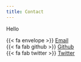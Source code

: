 ```yaml
---
title: Contact
---
```


Hello

{{< fa envelope >}} [Email](alex.wermer-colan@temple.edu)  
{{< fa fab github >}} [Github](https://github.com/hawc2)  
{{< fa fab twitter >}} [Twitter](https://twitter.com/AlexWermerColan)  
